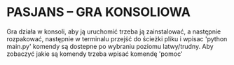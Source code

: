 # PASJANS – GRA KONSOLIOWA
Gra działa w konsoli, aby ją uruchomić trzeba ją zainstalować, a następnie rozpakować, następnie w terminalu przejść do ścieżki pliku i wpisac 'python main.py' komendy są dostepne po wybraniu poziomu latwy/trudny. Aby zobaczyć jakie są komendy trzeba wpisać komendę 'pomoc'
